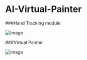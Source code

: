 # AI-Virtual-Painter

###Hand Tracking module

![image](https://user-images.githubusercontent.com/48668381/218311189-d83a6dad-2252-44e2-96ac-b7824993509f.png)

###Virtual Painter

![image](https://user-images.githubusercontent.com/48668381/218311361-8ae3068e-ed73-4c94-af5b-14e2cb1303d7.png)
